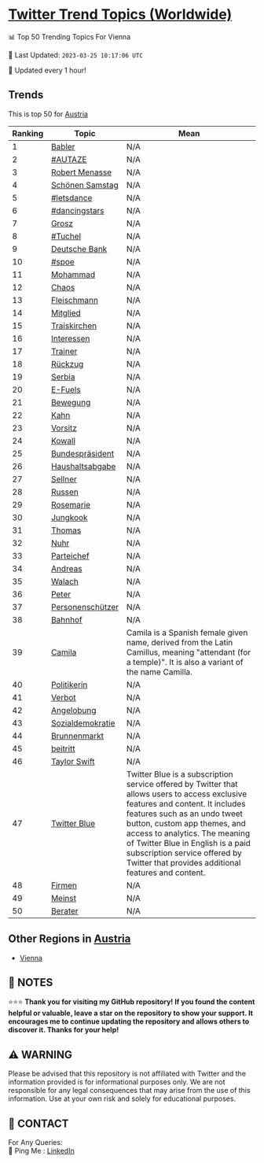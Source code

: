 [Twitter Trend Topics (Worldwide)](https://github.com/ErcinDedeoglu/Twitter-Trend-Topics)
==========


📊 Top 50 Trending Topics For Vienna

📆 Last Updated: `2023-03-25 10:17:06 UTC`

🔧 Updated every 1 hour!


## Trends

This is top 50 for [Austria](</Austria>)

| Ranking | Topic | Mean |
| ------- | ------------ | ------------ |
| 1 | [Babler](http://twitter.com/search?q=Babler) | N/A |
| 2 | [#AUTAZE](http://twitter.com/search?q=%23AUTAZE) | N/A |
| 3 | [Robert Menasse](http://twitter.com/search?q=Robert+Menasse) | N/A |
| 4 | [Schönen Samstag](http://twitter.com/search?q=Sch%c3%b6nen+Samstag) | N/A |
| 5 | [#letsdance](http://twitter.com/search?q=%23letsdance) | N/A |
| 6 | [#dancingstars](http://twitter.com/search?q=%23dancingstars) | N/A |
| 7 | [Grosz](http://twitter.com/search?q=Grosz) | N/A |
| 8 | [#Tuchel](http://twitter.com/search?q=%23Tuchel) | N/A |
| 9 | [Deutsche Bank](http://twitter.com/search?q=Deutsche+Bank) | N/A |
| 10 | [#spoe](http://twitter.com/search?q=%23spoe) | N/A |
| 11 | [Mohammad](http://twitter.com/search?q=Mohammad) | N/A |
| 12 | [Chaos](http://twitter.com/search?q=Chaos) | N/A |
| 13 | [Fleischmann](http://twitter.com/search?q=Fleischmann) | N/A |
| 14 | [Mitglied](http://twitter.com/search?q=Mitglied) | N/A |
| 15 | [Traiskirchen](http://twitter.com/search?q=Traiskirchen) | N/A |
| 16 | [Interessen](http://twitter.com/search?q=Interessen) | N/A |
| 17 | [Trainer](http://twitter.com/search?q=Trainer) | N/A |
| 18 | [Rückzug](http://twitter.com/search?q=R%c3%bcckzug) | N/A |
| 19 | [Serbia](http://twitter.com/search?q=Serbia) | N/A |
| 20 | [E-Fuels](http://twitter.com/search?q=E-Fuels) | N/A |
| 21 | [Bewegung](http://twitter.com/search?q=Bewegung) | N/A |
| 22 | [Kahn](http://twitter.com/search?q=Kahn) | N/A |
| 23 | [Vorsitz](http://twitter.com/search?q=Vorsitz) | N/A |
| 24 | [Kowall](http://twitter.com/search?q=Kowall) | N/A |
| 25 | [Bundespräsident](http://twitter.com/search?q=Bundespr%c3%a4sident) | N/A |
| 26 | [Haushaltsabgabe](http://twitter.com/search?q=Haushaltsabgabe) | N/A |
| 27 | [Sellner](http://twitter.com/search?q=Sellner) | N/A |
| 28 | [Russen](http://twitter.com/search?q=Russen) | N/A |
| 29 | [Rosemarie](http://twitter.com/search?q=Rosemarie) | N/A |
| 30 | [Jungkook](http://twitter.com/search?q=Jungkook) | N/A |
| 31 | [Thomas](http://twitter.com/search?q=Thomas) | N/A |
| 32 | [Nuhr](http://twitter.com/search?q=Nuhr) | N/A |
| 33 | [Parteichef](http://twitter.com/search?q=Parteichef) | N/A |
| 34 | [Andreas](http://twitter.com/search?q=Andreas) | N/A |
| 35 | [Walach](http://twitter.com/search?q=Walach) | N/A |
| 36 | [Peter](http://twitter.com/search?q=Peter) | N/A |
| 37 | [Personenschützer](http://twitter.com/search?q=Personensch%c3%bctzer) | N/A |
| 38 | [Bahnhof](http://twitter.com/search?q=Bahnhof) | N/A |
| 39 | [Camila](http://twitter.com/search?q=Camila) | Camila is a Spanish female given name, derived from the Latin Camillus, meaning "attendant (for a temple)". It is also a variant of the name Camilla. |
| 40 | [Politikerin](http://twitter.com/search?q=Politikerin) | N/A |
| 41 | [Verbot](http://twitter.com/search?q=Verbot) | N/A |
| 42 | [Angelobung](http://twitter.com/search?q=Angelobung) | N/A |
| 43 | [Sozialdemokratie](http://twitter.com/search?q=Sozialdemokratie) | N/A |
| 44 | [Brunnenmarkt](http://twitter.com/search?q=Brunnenmarkt) | N/A |
| 45 | [beitritt](http://twitter.com/search?q=beitritt) | N/A |
| 46 | [Taylor Swift](http://twitter.com/search?q=Taylor+Swift) | N/A |
| 47 | [Twitter Blue](http://twitter.com/search?q=Twitter+Blue) | Twitter Blue is a subscription service offered by Twitter that allows users to access exclusive features and content. It includes features such as an undo tweet button, custom app themes, and access to analytics. The meaning of Twitter Blue in English is a paid subscription service offered by Twitter that provides additional features and content. |
| 48 | [Firmen](http://twitter.com/search?q=Firmen) | N/A |
| 49 | [Meinst](http://twitter.com/search?q=Meinst) | N/A |
| 50 | [Berater](http://twitter.com/search?q=Berater) | N/A |



## Other Regions in [Austria](</Austria>)

* [Vienna](</Austria/Vienna.md>)



## 📝 NOTES

⭐⭐⭐ **Thank you for visiting my GitHub repository! If you found the content helpful or valuable, leave a star on the repository to show your support. It encourages me to continue updating the repository and allows others to discover it. Thanks for your help!**


## ⚠️ WARNING

Please be advised that this repository is not affiliated with Twitter and the information provided is for informational purposes only. We are not responsible for any legal consequences that may arise from the use of this information. Use at your own risk and solely for educational purposes.


## 📨 CONTACT

 For Any Queries:  
            🏓 Ping Me : [LinkedIn](https://www.linkedin.com/in/ercindedeoglu/)
